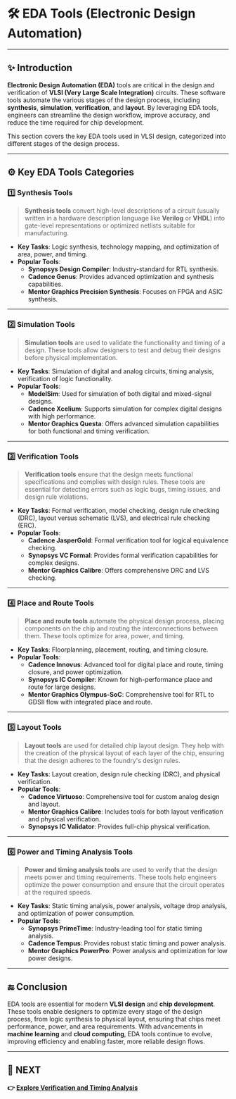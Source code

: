 # 🛠️ EDA Tools (Electronic Design Automation)

---

## ✨ Introduction

**Electronic Design Automation (EDA)** tools are critical in the design and verification of **VLSI (Very Large Scale Integration)** circuits. These software tools automate the various stages of the design process, including **synthesis**, **simulation**, **verification**, and **layout**. By leveraging EDA tools, engineers can streamline the design workflow, improve accuracy, and reduce the time required for chip development.

This section covers the key EDA tools used in VLSI design, categorized into different stages of the design process.

---

## ⚙️ Key EDA Tools Categories

### 1️⃣ **Synthesis Tools**

> **Synthesis tools** convert high-level descriptions of a circuit (usually written in a hardware description language like **Verilog** or **VHDL**) into gate-level representations or optimized netlists suitable for manufacturing.

- **Key Tasks**: Logic synthesis, technology mapping, and optimization of area, power, and timing.
- **Popular Tools**:
  - **Synopsys Design Compiler**: Industry-standard for RTL synthesis.
  - **Cadence Genus**: Provides advanced optimization and synthesis capabilities.
  - **Mentor Graphics Precision Synthesis**: Focuses on FPGA and ASIC synthesis.

---

### 2️⃣ **Simulation Tools**

> **Simulation tools** are used to validate the functionality and timing of a design. These tools allow designers to test and debug their designs before physical implementation.

- **Key Tasks**: Simulation of digital and analog circuits, timing analysis, verification of logic functionality.
- **Popular Tools**:
  - **ModelSim**: Used for simulation of both digital and mixed-signal designs.
  - **Cadence Xcelium**: Supports simulation for complex digital designs with high performance.
  - **Mentor Graphics Questa**: Offers advanced simulation capabilities for both functional and timing verification.

---

### 3️⃣ **Verification Tools**

> **Verification tools** ensure that the design meets functional specifications and complies with design rules. These tools are essential for detecting errors such as logic bugs, timing issues, and design rule violations.

- **Key Tasks**: Formal verification, model checking, design rule checking (DRC), layout versus schematic (LVS), and electrical rule checking (ERC).
- **Popular Tools**:
  - **Cadence JasperGold**: Formal verification tool for logical equivalence checking.
  - **Synopsys VC Formal**: Provides formal verification capabilities for complex designs.
  - **Mentor Graphics Calibre**: Offers comprehensive DRC and LVS checking.

---

### 4️⃣ **Place and Route Tools**

> **Place and route tools** automate the physical design process, placing components on the chip and routing the interconnections between them. These tools optimize for area, power, and timing.

- **Key Tasks**: Floorplanning, placement, routing, and timing closure.
- **Popular Tools**:
  - **Cadence Innovus**: Advanced tool for digital place and route, timing closure, and power optimization.
  - **Synopsys IC Compiler**: Known for high-performance place and route for large designs.
  - **Mentor Graphics Olympus-SoC**: Comprehensive tool for RTL to GDSII flow with integrated place and route.

---

### 5️⃣ **Layout Tools**

> **Layout tools** are used for detailed chip layout design. They help with the creation of the physical layout of each layer of the chip, ensuring that the design adheres to the foundry's design rules.

- **Key Tasks**: Layout creation, design rule checking (DRC), and physical verification.
- **Popular Tools**:
  - **Cadence Virtuoso**: Comprehensive tool for custom analog design and layout.
  - **Mentor Graphics Calibre**: Includes tools for both layout verification and physical verification.
  - **Synopsys IC Validator**: Provides full-chip physical verification.


---

### 6️⃣ **Power and Timing Analysis Tools**

> **Power and timing analysis tools** are used to verify that the design meets power and timing requirements. These tools help engineers optimize the power consumption and ensure that the circuit operates at the required speeds.

- **Key Tasks**: Static timing analysis, power analysis, voltage drop analysis, and optimization of power consumption.
- **Popular Tools**:
  - **Synopsys PrimeTime**: Industry-leading tool for static timing analysis.
  - **Cadence Tempus**: Provides robust static timing and power analysis.
  - **Mentor Graphics PowerPro**: Power analysis and optimization for low power designs.

---




## 🔚 Conclusion

EDA tools are essential for modern **VLSI design** and **chip development**. These tools enable designers to optimize every stage of the design process, from logic synthesis to physical layout, ensuring that chips meet performance, power, and area requirements. With advancements in **machine learning** and **cloud computing**, EDA tools continue to evolve, improving efficiency and enabling faster, more reliable design flows.

---

## 🔹 NEXT  
**👉 [Explore Verification and Timing Analysis](../Verification_Timing)**
